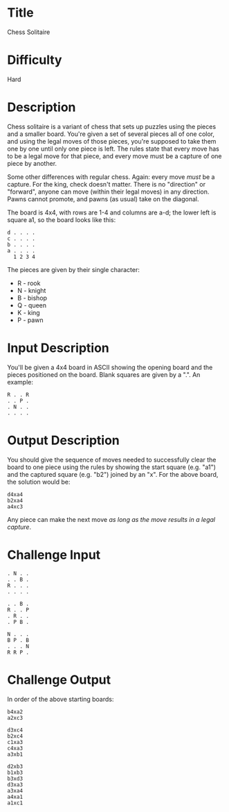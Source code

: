 # Title

Chess Solitaire

# Difficulty

Hard

# Description

Chess solitaire is a variant of chess that sets up puzzles using the pieces and a smaller board. You're given a set of several pieces all of one color, and using the legal moves of those pieces, you're supposed to take them one by one until only one piece is left. The rules state that every move has to be a legal move for that piece, and every move must be a capture of one piece by another. 

Some other differences with regular chess. Again: every move *must* be a capture. For the king, check doesn't matter. There is no "direction" or "forward", anyone can move (within their legal moves) in any direction. Pawns cannot promote, and pawns (as usual) take on the diagonal. 

The board is 4x4, with rows are 1-4 and columns are a-d; the lower left is square a1, so the board looks like this:
    
    d . . . .
    c . . . .
    b . . . .
    a . . . .
      1 2 3 4

The pieces are given by their single character:

- R - rook
- N - knight
- B - bishop
- Q - queen
- K - king
- P - pawn

# Input Description

You'll be given a 4x4 board in ASCII showing the opening board and the pieces positioned on the board. Blank squares are given by a ".". An example:

    R . . R
    . . P .
    . N . . 
    . . . .

# Output Description

You should give the sequence of moves needed to successfully clear the board to one piece using the rules by showing the start square (e.g. "a1") and the captured square (e.g. "b2") joined by an "x". For the above board, the solution would be:

    d4xa4
    b2xa4
    a4xc3
	
Any piece can make the next move *as long as the move results in a legal capture*. 

# Challenge Input

    . N . .
    . . B .
    R . . .
    . . . .

    . . B .
    R . . P
    . R . .
    . P B .

    N . . .
    B P . B
    . . . N
    R R P .
	

# Challenge Output

In order of the above starting boards:

    b4xa2
    a2xc3

    d3xc4
    b2xc4
    c1xa3
    c4xa3
    a3xb1

    d2xb3
    b1xb3
    b3xd3
    d3xa3
    a3xa4
    a4xa1
    a1xc1
